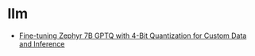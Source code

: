 # llm

* [Fine-tuning Zephyr 7B GPTQ with 4-Bit Quantization for Custom Data and Inference](https://github.com/bayjarvis/llm/tree/main/zephyr/finetune_gptq)
